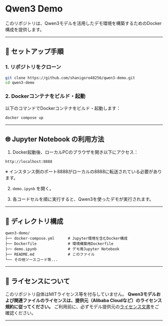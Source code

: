 # Qwen3 Demo

このリポジトリは、Qwen3モデルを活用したデモ環境を構築するためのDocker構成を提供します。

---

## 🔧 セットアップ手順

### 1. リポジトリをクローン

```bash
git clone https://github.com/shanigoro48256/qwen3-demo.git
cd qwen3-demo
````

### 2. Dockerコンテナをビルド・起動

以下のコマンドでDockerコンテナをビルド・起動します：

```bash
docker compose up
```

---

## 🌐 Jupyter Notebook の利用方法

1. Docker起動後、ローカルPCのブラウザを開き以下にアクセス：

```
http://localhost:8888
```

※ インスタンス側のポート8888がローカルの8888に転送されている必要があります。

2. `demo.ipynb` を開く。

3. 各コードセルを順に実行すると、Qwen3を使ったデモが実行されます。

---

## 📁 ディレクトリ構成

```
qwen3-demo/
├── docker-compose.yml      # Jupyter環境を含むDocker構成
├── Dockerfile              # 環境構築用Dockerfile
├── demo.ipynb              # デモ用Jupyter Notebook
├── README.md               # このファイル
└── その他ソースコード等...
```

---

## 📄 ライセンスについて

このリポジトリ自体はMITライセンス等を付与していません。
**Qwen3モデルおよび関連ファイルのライセンスは、提供元（Alibaba Cloudなど）のライセンス規約に従ってください。**
ご利用前に、必ずモデル提供元の[ライセンス文書](https://huggingface.co/Qwen)をご確認ください。

---
